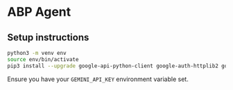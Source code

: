 # ABP Agent

## Setup instructions

```sh
python3 -m venv env
source env/bin/activate
pip3 install --upgrade google-api-python-client google-auth-httplib2 google-auth-oauthlib google-genai
```

Ensure you have your `GEMINI_API_KEY` environment variable set.
